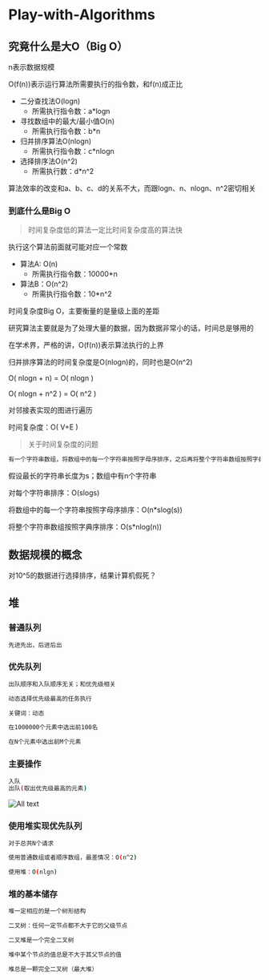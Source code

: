 # Play-with-Algorithms

## 究竟什么是大O（Big O）

n表示数据规模

O(f(n))表示运行算法所需要执行的指令数，和f(n)成正比

* 二分查找法O(logn)                
  * 所需执行指令数：a*logn
* 寻找数组中的最大/最小值O(n)        
  * 所需执行指令数：b*n
* 归并排序算法O(nlogn)             
  * 所需执行指令数：c*nlogn
* 选择排序法O(n^2)
  * 所需执行数：d*n^2

算法效率的改变和a、b、c、d的关系不大，而跟logn、n、nlogn、n^2密切相关

### 到底什么是Big O

>时间复杂度低的算法一定比时间复杂度高的算法快

执行这个算法前面就可能对应一个常数

* 算法A: O(n)
  * 所需执行指令数：10000*n
* 算法B：O(n^2)
  * 所需执行指令数：10*n^2

时间复杂度Big O，主要衡量的是量级上面的差距

研究算法主要就是为了处理大量的数据，因为数据非常小的话，时间总是够用的

在学术界，严格的讲，O(f(n))表示算法执行的上界

归并排序算法的时间复杂度是O(nlogn)的，同时也是O(n^2)

O( nlogn + n) = O( nlogn )

O( nlogn + n^2 ) = O( n^2 )

对邻接表实现的图进行遍历

时间复杂度：O( V+E )

>关于时间复杂度的问题

```bash
有一个字符串数组，将数组中的每一个字符串按照字母序排序，之后再将整个字符串数组按照字典序排序。整个操作的时间复杂度？
```

假设最长的字符串长度为s；数组中有n个字符串

对每个字符串排序：O(slogs)

将数组中的每一个字符串按照字母序排序：O(n*slog(s))

将整个字符串数组按照字典序排序：O(s*nlog(n))

## 数据规模的概念

对10^5的数据进行选择排序，结果计算机假死？

## 堆

### 普通队列

```bash
先进先出，后进后出
```

### 优先队列

```bash
出队顺序和入队顺序无关；和优先级相关

动态选择优先级最高的任务执行

关键词：动态

在1000000个元素中选出前100名

在N个元素中选出前M个元素
```

### 主要操作

```bash
入队
出队(取出优先级最高的元素)
```

![All text](http://ww1.sinaimg.cn/large/dc05ba18gy1fmmdifyxg5j21ty0s0jwp.jpg)

### 使用堆实现优先队列

```bash
对于总共N个请求

使用普通数组或者顺序数组，最差情况：O(n^2)

使用堆：O(nlgn)
```

### 堆的基本储存

```bash
堆一定相应的是一个树形结构

二叉树：任何一定节点都不大于它的父级节点
```

```bash
二叉堆是一个完全二叉树

堆中某个节点的值总是不大于其父节点的值

堆总是一颗完全二叉树（最大堆）
```
